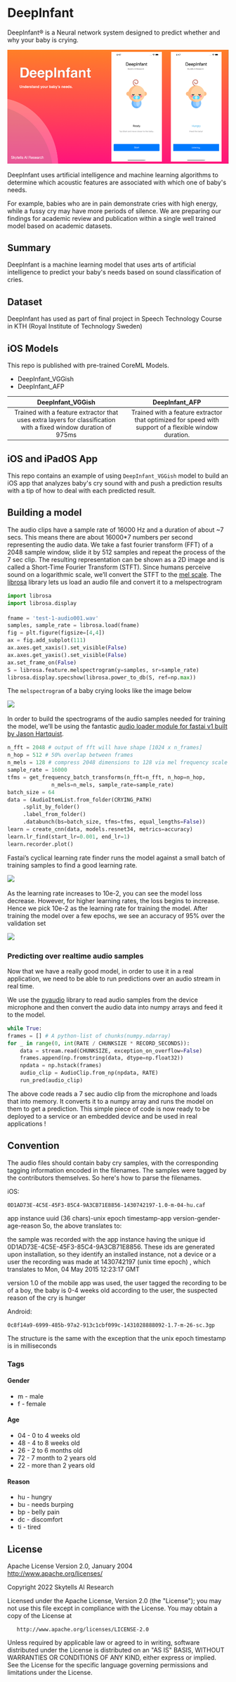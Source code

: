 
# DeepInfant

DeepInfant® is a Neural network system designed to predict whether and why your baby is crying.

![](https://raw.githubusercontent.com/skytells-research/DeepInfant/main/Assets/banner.png)

DeepInfant uses artificial intelligence and machine learning algorithms to determine which acoustic features are associated with which one of baby's needs.

For example, babies who are in pain demonstrate cries with high energy, while a fussy cry may have more periods of silence. We are preparing our findings for academic review and publication within a single well trained model based on academic datasets.


## Summary
DeepInfant is a machine learning model that uses arts of artificial intelligence to predict your baby's needs based on sound classification of cries.


## Dataset
DeepInfant has used as part of final project in Speech Technology Course in KTH (Royal Institute of Technology Sweden)


## iOS Models
This repo is published with pre-trained CoreML Models.

* DeepInfant_VGGish
* DeepInfant_AFP


| DeepInfant_VGGish  | DeepInfant_AFP  |
| :-: | :-: |
| Trained with a feature extractor that uses extra layers for classification with a fixed window duration of 975ms | Trained with a feature extractor that optimized for speed with support of a flexible window duration. |


## iOS and iPadOS App
This repo contains an example of using `DeepInfant_VGGish` model to build an iOS app that analyzes baby's cry sound with and push a prediction results with a tip of how to deal with each predicted result.


## Building a model

The audio clips have a sample rate of 16000 Hz and a duration of about ~7 secs. This means there are about 16000*7 numbers per second representing the audio data. We take a fast fourier transform (FFT) of a 2048 sample window, slide it by 512 samples and repeat the process of the 7 sec clip. The resulting representation can be shown as a 2D image and is called a Short-Time Fourier Transform (STFT). Since humans perceive sound on a logarithmic scale, we’ll convert the STFT to the [mel scale](https://en.wikipedia.org/wiki/Mel_scale). The  [librosa](https://librosa.github.io/librosa/)  library lets us load an audio file and convert it to a melspectrogram

 ```python
import librosa
import librosa.display

fname = 'test-1-audio001.wav'
samples, sample_rate = librosa.load(fname)
fig = plt.figure(figsize=[4,4])
ax = fig.add_subplot(111)
ax.axes.get_xaxis().set_visible(False)
ax.axes.get_yaxis().set_visible(False)
ax.set_frame_on(False)
S = librosa.feature.melspectrogram(y=samples, sr=sample_rate)
librosa.display.specshow(librosa.power_to_db(S, ref=np.max))
```

The `melspectrogram` of a baby crying looks like the image below

![](https://miro.medium.com/max/904/1*UYRBBUtoqz2EAQ5vL23LNA.png)



In order to build the spectrograms of the audio samples needed for training the model, we’ll be using the fantastic  [audio loader module for fastai v1 built by Jason Hartquist](https://github.com/sevenfx/fastai_audio).

```python
n_fft = 2048 # output of fft will have shape [1024 x n_frames]
n_hop = 512 # 50% overlap between frames
n_mels = 128 # compress 2048 dimensions to 128 via mel frequency scale
sample_rate = 16000
tfms = get_frequency_batch_transforms(n_fft=n_fft, n_hop=n_hop,
              n_mels=n_mels, sample_rate=sample_rate)
batch_size = 64
data = (AudioItemList.from_folder(CRYING_PATH)
     .split_by_folder()
     .label_from_folder()
     .databunch(bs=batch_size, tfms=tfms, equal_lengths=False))
learn = create_cnn(data, models.resnet34, metrics=accuracy)
learn.lr_find(start_lr=0.001, end_lr=1)
learn.recorder.plot()
```

Fastai’s cyclical learning rate finder runs the model against a small batch of training samples to find a good learning rate.

![](https://miro.medium.com/max/1400/1*CcRfJcVFumreeKnPk0vWCw.png)

As the learning rate increases to 10e-2, you can see the model loss decrease. However, for higher learning rates, the loss begins to increase. Hence we pick 10e-2 as the learning rate for training the model.
After training the model over a few epochs, we see an accuracy of 95% over the validation set


![](https://miro.medium.com/max/1400/1*eQZlcUIeR91Vtc1WIhKlNA.png)



### Predicting over realtime audio samples

Now that we have a really good model, in order to use it in a real application, we need to be able to run predictions over an audio stream in real time.

We use the  [pyaudio](https://people.csail.mit.edu/hubert/pyaudio/docs/)  library to read audio samples from the device microphone and then convert the audio data into numpy arrays and feed it to the model.

```python
while True:
frames = [] # A python-list of chunks(numpy.ndarray)
for _ in range(0, int(RATE / CHUNKSIZE * RECORD_SECONDS)):
    data = stream.read(CHUNKSIZE, exception_on_overflow=False)
    frames.append(np.fromstring(data, dtype=np.float32))
    npdata = np.hstack(frames)
    audio_clip = AudioClip.from_np(npdata, RATE)
    run_pred(audio_clip)
```
The above code reads a 7 sec audio clip from the microphone and loads that into memory. It converts it to a numpy array and runs the model on them to get a prediction. This simple piece of code is now ready to be deployed to a service or an embedded device and be used in real applications !


## Convention

The audio files should contain baby cry samples, with the corresponding tagging information encoded in the filenames. The samples were tagged by the contributors themselves. So here's how to parse the filenames.


iOS:
```
0D1AD73E-4C5E-45F3-85C4-9A3CB71E8856-1430742197-1.0-m-04-hu.caf
```
app instance uuid (36 chars)-unix epoch timestamp-app version-gender-age-reason
So, the above translates to:

the sample was recorded with the app instance having the unique id 0D1AD73E-4C5E-45F3-85C4-9A3CB71E8856. These ids are generated upon installation, so they identify an installed instance, not a device or a user
the recording was made at 1430742197 (unix time epoch) , which translates to Mon, 04 May 2015 12:23:17 GMT

version 1.0 of the mobile app was used, the user tagged the recording to be of a boy, the baby is 0-4 weeks old according to the user, the suspected reason of the cry is hunger

Android:
```
0c8f14a9-6999-485b-97a2-913c1cbf099c-1431028888092-1.7-m-26-sc.3gp
```
The structure is the same with the exception that the unix epoch timestamp is in milliseconds

### Tags

#### Gender

- m - male
- f - female

#### Age

- 04 - 0 to 4 weeks old
- 48 - 4 to 8 weeks old
- 26 - 2 to 6 months old
- 72 - 7 month to 2 years old
- 22 - more than 2 years old

#### Reason

- hu - hungry
- bu - needs burping
- bp - belly pain
- dc - discomfort
- ti - tired


## License
Apache License
Version 2.0, January 2004
http://www.apache.org/licenses/

Copyright 2022 Skytells AI Research

Licensed under the Apache License, Version 2.0 (the "License");
you may not use this file except in compliance with the License.
You may obtain a copy of the License at

       http://www.apache.org/licenses/LICENSE-2.0

Unless required by applicable law or agreed to in writing, software
distributed under the License is distributed on an "AS IS" BASIS,
WITHOUT WARRANTIES OR CONDITIONS OF ANY KIND, either express or implied.
See the License for the specific language governing permissions and
limitations under the License.
